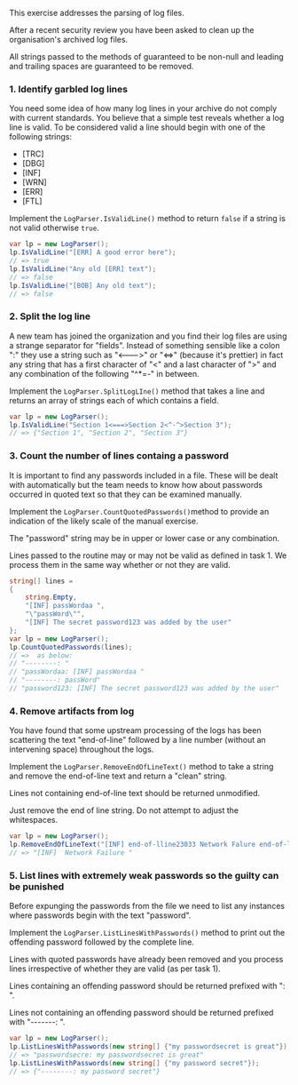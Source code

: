 This exercise addresses the parsing of log files.

After a recent security review you have been asked to clean up the organisation's archived log files.

All strings passed to the methods of guaranteed to be non-null and leading and trailing spaces are guaranteed to be removed.

### 1. Identify garbled log lines

You need some idea of how many log lines in your archive do not comply with current standards. You believe that a simple test reveals whether a log line is valid. To be considered valid a line should begin with one of the following strings:

- [TRC]
- [DBG]
- [INF]
- [WRN]
- [ERR]
- [FTL]

Implement the `LogParser.IsValidLine()` method to return `false` if a string is not valid otherwise `true`.

```csharp
var lp = new LogParser();
lp.IsValidLine("[ERR] A good error here");
// => true
lp.IsValidLine("Any old [ERR] text");
// => false
lp.IsValidLine("[BOB] Any old text");
// => false
```

### 2. Split the log line

A new team has joined the organization and you find their log files are using a strange separator for "fields". Instead of something sensible like a colon ":" they use a string such as "<--->" or "<=>" (because it's prettier) in fact any string that has a first character of "<" and a last character of ">" and any combination of the following "^\*=-" in between.

Implement the `LogParser.SplitLogLIne()` method that takes a line and returns an array of strings each of which contains a field.

```csharp
var lp = new LogParser();
lp.IsValidLine("Section 1<===>Section 2<^-^>Section 3");
// => {"Section 1", "Section 2", "Section 3"}
```

### 3. Count the number of lines containg a password

It is important to find any passwords included in a file. These will be dealt with automatically but the team needs to know how about passwords occurred in quoted text so that they can be examined manually.

Implement the `LogParser.CountQuotedPasswords()`method to provide an indication of the likely scale of the manual exercise.

The "password" string may be in upper or lower case or any combination.

Lines passed to the routine may or may not be valid as defined in task 1. We process them in the same way whether or not they are valid.

```csharp
string[] lines =
{
    string.Empty,
    "[INF] passWordaa ",
    "\"passWord\"",
    "[INF] The secret password123 was added by the user"
};
var lp = new LogParser();
lp.CountQuotedPasswords(lines);
// =>  as below:
// "--------: "
// "passWordaa: [INF] passWordaa "
// "--------: passWord"
// "password123: [INF] The secret password123 was added by the user"
```

### 4. Remove artifacts from log

You have found that some upstream processing of the logs has been scattering the text "end-of-line" followed by a line number (without an intervening space) throughout the logs.

Implement the `LogParser.RemoveEndOfLineText()` method to take a string and remove the end-of-line text and return a "clean" string.

Lines not containing end-of-line text should be returned unmodified.

Just remove the end of line string. Do not attempt to adjust the whitespaces.

```csharp
var lp = new LogParser();
lp.RemoveEndOfLineText("[INF] end-of-lline23033 Network Falure end-of-line27");
// => "[INF]  Network Failure "
```

### 5. List lines with extremely weak passwords so the guilty can be punished

Before expunging the passwords from the file we need to list any instances where passwords begin with the text "password".

Implement the `LogParser.ListLinesWithPasswords()` method to print out the offending password followed by the complete line.

Lines with quoted passwords have already been removed and you process lines irrespective of whether they are valid (as per task 1).

Lines containing an offending password should be returned prefixed with "<password>: ".

Lines not containing an offending password should be returned prefixed with "-------: ".

```csharp
var lp = new LogParser();
lp.ListLinesWithPasswords(new string[] {"my passwordsecret is great"});
// => "passwordsecre: my passwordsecret is great"
lp.ListLinesWithPasswords(new string[] {"my password secret"});
// => {"--------: my password secret"}

```

